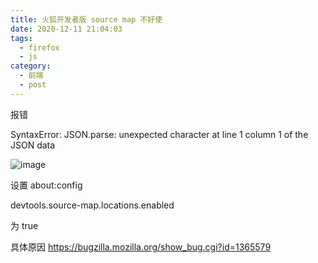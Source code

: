 ```yaml
---
title: 火狐开发者版 source map 不好使
date: 2020-12-11 21:04:03
tags:
  - firefox
  - js
category:
  - 前端
  - post
---
```


报错

SyntaxError: JSON.parse: unexpected character at line 1 column 1 of the JSON data

![image](https://mdn.mozillademos.org/files/15425/missing-field.png)

设置 about:config

devtools.source-map.locations.enabled

为 true

具体原因 https://bugzilla.mozilla.org/show_bug.cgi?id=1365579
